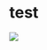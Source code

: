 # test

![](https://skillicons.dev/icons?i=nodejs,discord,electron,js,html,css,tailwind,raspberrypi,godot)
